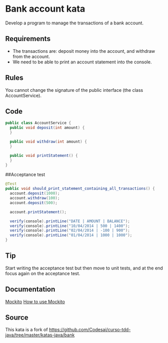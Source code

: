 # Bank account kata

Develop a program to manage the transactions of a bank account.

## Requirements
- The transactions are: deposit money into the account, and withdraw from the account. 
- We need to be able to print an account statement into the console.

## Rules
You cannot change the signature of the public interface (the class AccountService).

## Code

```java
public class AccountService {
  public void deposit(int amount) {
  }

  public void withdraw(int amount) {
  }

  public void printStatement() {
  }
}
```

##Acceptance test

```java
@Test
public void should_print_statement_containing_all_transactions() {
  account.deposit(1000);
  account.withdraw(100);
  account.deposit(500);

  account.printStatement();

  verify(console).printLine("DATE | AMOUNT | BALANCE");
  verify(console).printLine("10/04/2014 | 500 | 1400");
  verify(console).printLine("02/04/2014 | -100 | 900");
  verify(console).printLine("01/04/2014 | 1000 | 1000");
}
```

## Tip
Start writing the acceptance test but then move to unit tests, and at the end focus again on the acceptance test.

## Documentation
[Mockito](http://mockito.org)
[How to use Mockito](http://site.mockito.org/#now-you-can-verify-interactions)

## Source
This kata is a fork of https://github.com/Codesai/curso-tdd-java/tree/master/katas-java/bank